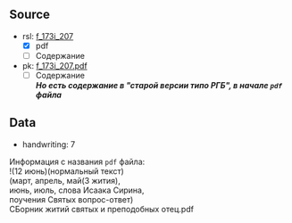 ## Source

* rsl: [f_173i_207][rsl]
    - [x] pdf
    - [ ] Содержание
* pk: [f_173i_207.pdf][pk]
    - [ ] Содержание  
      ***Но есть содержание в "старой версии типо РГБ", в начале `pdf` файла***

## Data

* handwriting: 7

Информация с названия `pdf` файла:  
!(12 июнь)(нормальный текст)  
(март, апрель, май(3 жития),  
июнь, июль, слова Исаака Сирина,  
поучения Святых вопрос-ответ)  
СБорник житий святых и преподобных отец.pdf


[rsl]: https://lib-fond.ru/lib-rgb/173-i/f-173i-207/

[pk]: ../../../../../../pravoslavie/lives_saints/f_173i_207.pdf